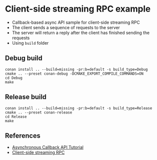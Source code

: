 # Client-side streaming RPC example

* Callback-based async API sample for client-side streaming RPC
* The client sends a sequence of requests to the server
* The server will return a reply after the client has finished sending the requests
* Using `build` folder

## Debug build
```
conan install .. --build=missing -pr:b=default -s build_type=Debug
cmake .. --preset conan-debug -DCMAKE_EXPORT_COMPILE_COMMANDS=ON
cd Debug
make
```

## Release build
```
conan install .. --build=missing -pr:b=default -s build_type=Release
cmake .. --preset conan-release
cd Release
make
```

## References
* [Asynchronous Callback API Tutorial](https://grpc.io/docs/languages/cpp/callback/)
* [Client-side streaming RPC](https://grpc.io/docs/languages/cpp/callback/#client-side-streaming-rpc)
